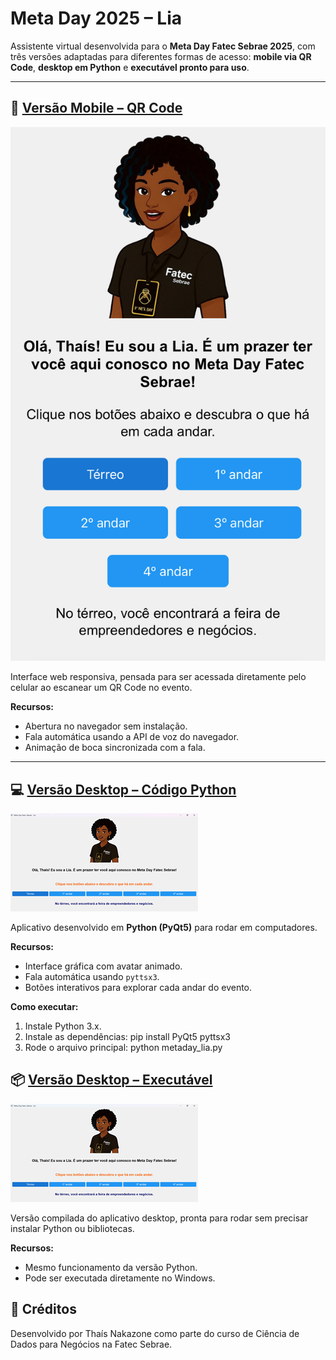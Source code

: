 # Meta Day 2025 – Lia

Assistente virtual desenvolvida para o **Meta Day Fatec Sebrae 2025**, com três versões adaptadas para diferentes formas de acesso: **mobile via QR Code**, **desktop em Python** e **executável pronto para uso**.

---

## 📱 [Versão Mobile – QR Code](./Versao%20Mobile%20-%20QR%20Code)

![Demonstração Mobile](./mobile_qrcode/screenshot_mobile.png)


Interface web responsiva, pensada para ser acessada diretamente pelo celular ao escanear um QR Code no evento.

**Recursos:**
- Abertura no navegador sem instalação.
- Fala automática usando a API de voz do navegador.
- Animação de boca sincronizada com a fala.

---

## 💻 [Versão Desktop – Código Python](./Versao%20Desktop%20-%20Codigo%20Python)

![Demonstração Python](./desktop_python/screenshot_python.png)


Aplicativo desenvolvido em **Python (PyQt5)** para rodar em computadores.

**Recursos:**
- Interface gráfica com avatar animado.
- Fala automática usando `pyttsx3`.
- Botões interativos para explorar cada andar do evento.

**Como executar:**
1. Instale Python 3.x.
2. Instale as dependências: pip install PyQt5 pyttsx3
3. Rode o arquivo principal: python metaday_lia.py

## 📦 [Versão Desktop – Executável](./Versao%20Desktop%20-%20Executavel)

![Demonstração Executável](./desktop_executavel/screenshot_executavel.png)

Versão compilada do aplicativo desktop, pronta para rodar sem precisar instalar Python ou bibliotecas.

**Recursos:**
- Mesmo funcionamento da versão Python.
- Pode ser executada diretamente no Windows.

## 📝 Créditos

Desenvolvido por Thaís Nakazone como parte do curso de Ciência de Dados para Negócios na Fatec Sebrae.
